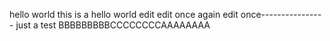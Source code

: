 hello world
this is a hello world edit
edit once again
edit once----------------
just a test
BBBBBBBBBCCCCCCCCAAAAAAAA
